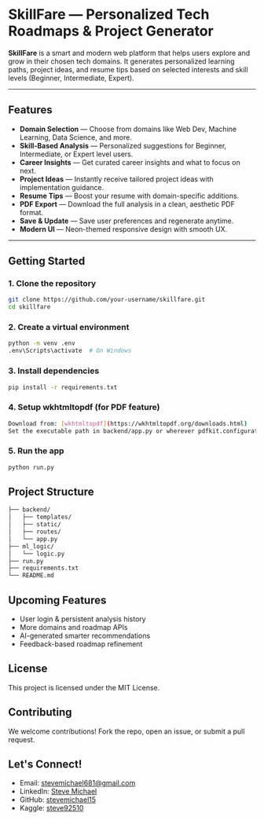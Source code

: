 # SkillFare — Personalized Tech Roadmaps & Project Generator

**SkillFare** is a smart and modern web platform that helps users explore and grow in their chosen tech domains. It generates personalized learning paths, project ideas, and resume tips based on selected interests and skill levels (Beginner, Intermediate, Expert).

---

## Features

- **Domain Selection** — Choose from domains like Web Dev, Machine Learning, Data Science, and more.
- **Skill-Based Analysis** — Personalized suggestions for Beginner, Intermediate, or Expert level users.
- **Career Insights** — Get curated career insights and what to focus on next.
- **Project Ideas** — Instantly receive tailored project ideas with implementation guidance.
- **Resume Tips** — Boost your resume with domain-specific additions.
- **PDF Export** — Download the full analysis in a clean, aesthetic PDF format.
- **Save & Update** — Save user preferences and regenerate anytime.
- **Modern UI** — Neon-themed responsive design with smooth UX.

---

##  Getting Started

### 1. Clone the repository

```bash
git clone https://github.com/your-username/skillfare.git
cd skillfare
```

### 2. Create a virtual environment

```bash
python -m venv .env
.env\Scripts\activate  # On Windows
```
### 3. Install dependencies

```bash
pip install -r requirements.txt
```
### 4. Setup wkhtmltopdf (for PDF feature)

```bash
Download from: [wkhtmltopdf](https://wkhtmltopdf.org/downloads.html)
Set the executable path in backend/app.py or wherever pdfkit.configuration() is used****
```

### 5. Run the app

```bash
python run.py
```


## Project Structure

```bash
├── backend/
│   ├── templates/
│   ├── static/
│   ├── routes/
│   └── app.py
├── ml_logic/
│   └── logic.py
├── run.py
├── requirements.txt
└── README.md
```
## Upcoming Features
- User login & persistent analysis history
- More domains and roadmap APIs
- AI-generated smarter recommendations
- Feedback-based roadmap refinement

## License
This project is licensed under the MIT License.

## Contributing
We welcome contributions! Fork the repo, open an issue, or submit a pull request.

## Let's Connect!

- Email: [stevemichael681@gmail.com](mailto:stevemichael681@gmail.com)  
- LinkedIn: [Steve Michael](https://www.linkedin.com/in/steve-michael-512666222)  
- GitHub: [stevemichael15](https://github.com/stevemichael15)  
- Kaggle: [steve92510](https://www.kaggle.com/steve92510)

